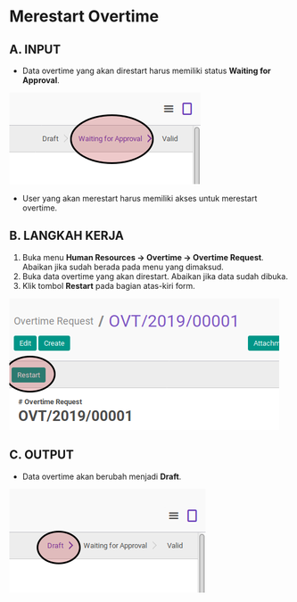 # Merestart Overtime


## A. INPUT

* Data overtime yang akan direstart harus memiliki status **Waiting for Approval**.

![](../../img/overtime/status-waiting-approval.png)

* User yang akan merestart harus memiliki akses untuk merestart overtime.

## B. LANGKAH KERJA

1. Buka menu **Human Resources -> Overtime -> Overtime Request**. Abaikan jika sudah berada pada menu yang dimaksud.
2. Buka data overtime yang akan direstart. Abaikan jika data sudah dibuka.
3. Klik tombol **Restart** pada bagian atas-kiri form.

![](../../img/overtime/tombol-restart.png)

## C. OUTPUT

* Data overtime akan berubah menjadi **Draft**.

![](../../img/overtime/status-draft.png)
